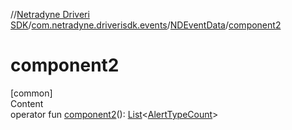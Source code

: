 //[Netradyne Driveri SDK](../../index.md)/[com.netradyne.driverisdk.events](../index.md)/[NDEventData](index.md)/[component2](component2.md)



# component2  
[common]  
Content  
operator fun [component2](component2.md)(): [List](https://kotlinlang.org/api/latest/jvm/stdlib/kotlin.collections/-list/index.html)<[AlertTypeCount](../-alert-type-count/index.md)>  



